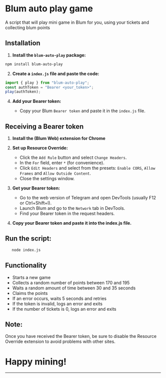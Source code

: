 # Blum auto play game

A script that will play mini game in Blum for you, using your tickets and collecting blum points

## Installation

1. **Install the `blum-auto-play` package:**

```bash
npm install blum-auto-play
```
2. **Create a `index.js` file and paste the code:**

```javascript
import { play } from "blum-auto-play";
const authToken = "Bearer <your_token>";
play(authToken);
```

4. **Add your Bearer token:**

   - Copy your Blum `Bearer token` and paste it in the `index.js` file.
  
## Receiving a Bearer token

1. **Install the (Blum Web) extension for Chrome**

2. **Set up Resource Override:**
   - Click the `Add Rule` button and select `Change Headers`.
   - In the `For` field, enter `*` (for convenience).
   - Click `Edit Headers` and select from the presets: `Enable CORS`, `Allow Frames` and `Allow Outside Content`.
   - Close the settings window.
3. **Get your Bearer token:**

   - Go to the web version of Telegram and open DevTools (usually F12 or Ctrl+Shift+I).
   - Launch Blum and go to the `Network` tab in DevTools.
   - Find your Bearer token in the request headers.

4. **Copy your Bearer token and paste it into the index.js file.**

## Run the script:

```bash
   node index.js
```

## Functionality

- Starts a new game
- Collects a random number of points between 170 and 195
- Waits a random amount of time between 30 and 35 seconds
- Claims the points
- If an error occurs, waits 5 seconds and retries
- If the token is invalid, logs an error and exits
- If the number of tickets is 0, logs an error and exits

## Note:

Once you have received the Bearer token, be sure to disable the Resource Override extension to avoid problems with other sites.

# Happy mining!

---
